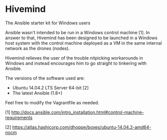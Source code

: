 # Hivemind
The Ansible starter kit for Windows users

Ansible wasn't intended to be run in a Windows control machine [1].
In answer to that, Hivemind has been designed to be launched in a Windows host system
with the control machine deployed as a VM in the same internal network as the drones (nodes).

Hivemind relieves the user of the trouble nitpicking workarounds in Windows
and instead encourages him to go straight to tinkering with Ansible.

The versions of the software used are:
* Ubuntu 14.04.2 LTS Server 64-bit [2]
* The latest Ansible (1.8+)

Feel free to modify the Vagrantfile as needed.

[1] http://docs.ansible.com/intro_installation.html#control-machine-requirements

[2] https://atlas.hashicorp.com/dhoppe/boxes/ubuntu-14.04.2-amd64-nocm
